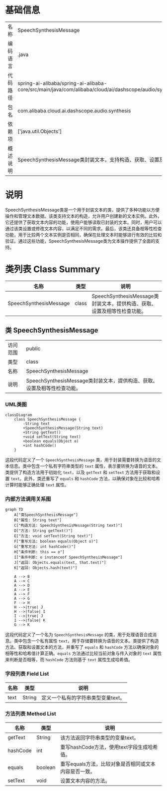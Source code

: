 # 基础信息

|      |      |
|------|------|
| 名称 | SpeechSynthesisMessage |
| 编码语言 | .java |
| 代码路径 | spring-ai-alibaba/spring-ai-alibaba-core/src/main/java/com/alibaba/cloud/ai/dashscope/audio/synthesis/SpeechSynthesisMessage.java |
| 包名 | com.alibaba.cloud.ai.dashscope.audio.synthesis |
| 依赖项 | ['java.util.Objects'] |
| 概述说明 | SpeechSynthesisMessage类封装文本，支持构造、获取、设置及相等性检查。 |

# 说明

SpeechSynthesisMessage类是一个用于封装文本的类，提供了多种功能以方便操作和管理文本数据。该类支持文本的构造，允许用户创建新的文本实例。此外，它还提供了获取文本内容的功能，使用户能够读取已封装的文本。同时，用户可以通过该类设置或修改文本内容，以满足不同的需求。最后，该类还具备相等性检查功能，用于比较两个文本实例是否相同，确保在处理文本时能够进行有效的比较和验证。通过这些功能，SpeechSynthesisMessage类为文本操作提供了全面的支持。

# 类列表 Class Summary

| 名称   | 类型  | 说明 |
|-------|------|-------------|
| SpeechSynthesisMessage | class | SpeechSynthesisMessage类封装文本，提供构造、获取、设置及相等性检查功能。 |



## 类 SpeechSynthesisMessage

|      |      |
|------|------|
| 访问范围 | public |
| 类型 | class |
| 名称 | SpeechSynthesisMessage |
| 说明 | SpeechSynthesisMessage类封装文本，提供构造、获取、设置及相等性检查功能。 |


### UML类图

```mermaid
classDiagram
    class SpeechSynthesisMessage {
        -String text
        +SpeechSynthesisMessage(String text)
        +String getText()
        +void setText(String text)
        +boolean equals(Object o)
        +int hashCode()
    }
```

这段代码定义了一个 `SpeechSynthesisMessage` 类，用于封装需要转换为语音的文本信息。类中包含一个私有字符串类型的 `text` 属性，表示要转换为语音的文本。类提供了构造方法用于初始化 `text`，以及 `getText` 和 `setText` 方法用于获取和设置 `text`。此外，类还重写了 `equals` 和 `hashCode` 方法，以确保对象在比较和哈希计算时能够正确处理 `text` 属性。


### 内部方法调用关系图

```mermaid
graph TD
    A["类SpeechSynthesisMessage"]
    B["属性: String text"]
    C["构造方法: SpeechSynthesisMessage(String text)"]
    D["方法: String getText()"]
    E["方法: void setText(String text)"]
    F["重写方法: boolean equals(Object o)"]
    G["重写方法: int hashCode()"]
    H["条件判断: this == o"]
    I["条件判断: o instanceof SpeechSynthesisMessage"]
    J["返回: Objects.equals(text, that.text)"]
    K["返回: Objects.hash(text)"]

    A --> B
    A --> C
    A --> D
    A --> E
    A --> F
    A --> G
    F --> H
    H -->|true| J
    H -->|false| I
    I -->|true| J
    I -->|false| K
    G --> K
```

这段代码定义了一个名为 `SpeechSynthesisMessage` 的类，用于处理语音合成消息。类中包含一个私有属性 `text`，用于存储要转换为语音的文本。类提供了构造方法、获取和设置文本的方法，并重写了 `equals` 和 `hashCode` 方法以确保对象的相等性和哈希值计算正确。`equals` 方法通过比较当前对象与传入对象的 `text` 属性来判断是否相等，而 `hashCode` 方法则基于 `text` 属性生成哈希值。

### 字段列表 Field List

| 名称  | 类型  | 说明 |
|-------|-------|------|
| text | String | 定义一个私有的字符串类型变量text。 |

### 方法列表 Method List

| 名称  | 类型  | 说明 |
|-------|-------|------|
| getText | String | 该方法返回字符串类型的变量text。 |
| hashCode | int | 重写hashCode方法，使用text字段生成哈希值。 |
| equals | boolean | 重写equals方法，比较对象是否相同或文本内容是否一致。 |
| setText | void | 设置文本内容的方法。 |




